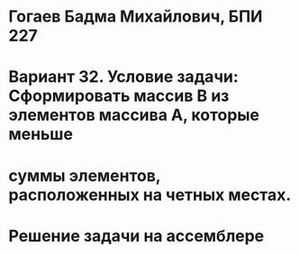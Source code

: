 # Гогаев Бадма Михайлович, БПИ 227
# Вариант 32. Условие задачи: Сформировать массив B из элементов массива A, которые меньше
# суммы элементов, расположенных на четных местах.
# Решение задачи на ассемблере
